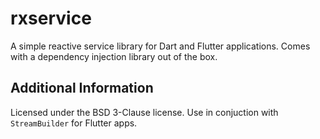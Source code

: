 <!-- 
This README describes the package. If you publish this package to pub.dev,
this README's contents appear on the landing page for your package.

For information about how to write a good package README, see the guide for
[writing package pages](https://dart.dev/guides/libraries/writing-package-pages). 

For general information about developing packages, see the Dart guide for
[creating packages](https://dart.dev/guides/libraries/create-library-packages)
and the Flutter guide for
[developing packages and plugins](https://flutter.dev/developing-packages). 
-->

# rxservice

A simple reactive service library for Dart and Flutter applications. Comes with
a dependency injection library out of the box.

## Additional Information

Licensed under the BSD 3-Clause license. Use in conjuction with `StreamBuilder`
for Flutter apps.

